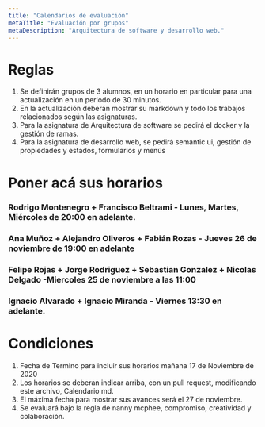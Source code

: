 ```yaml
---
title: "Calendarios de evaluación"
metaTitle: "Evaluación por grupos"
metaDescription: "Arquitectura de software y desarrollo web."
---
```


# Reglas

1. Se definirán grupos de 3 alumnos, en un horario en particular para una actualización en un periodo de 30 minutos.
2. En la actualización deberán mostrar su markdown y todo los trabajos relacionados según las asignaturas.
3. Para la asignatura de Arquitectura de software se pedirá el docker y la gestión de ramas.
4. Para la asignatura de desarrollo web, se pedirá semantic ui, gestión de propiedades y estados, formularios y menús


# Poner acá sus horarios

### Rodrigo Montenegro + Francisco Beltrami - Lunes, Martes, Miércoles de 20:00 en adelante. 
### Ana Muñoz + Alejandro Oliveros + Fabián Rozas - Jueves 26 de noviembre de 19:00 en adelante

### Felipe Rojas + Jorge Rodriguez + Sebastian Gonzalez + Nicolas Delgado  -Miercoles 25 de noviembre a las 11:00

### Ignacio Alvarado + Ignacio Miranda - Viernes 13:30 en adelante.
# Condiciones

1. Fecha de Termino para incluir sus horarios mañana 17 de Noviembre de 2020
2. Los horarios se deberan indicar arriba, con un pull request, modificando este archivo, Calendario md.
3. El máxima fecha para mostrar sus avances será el 27 de noviembre.
4. Se evaluará bajo la regla de nanny mcphee, compromiso, creatividad y colaboración.




